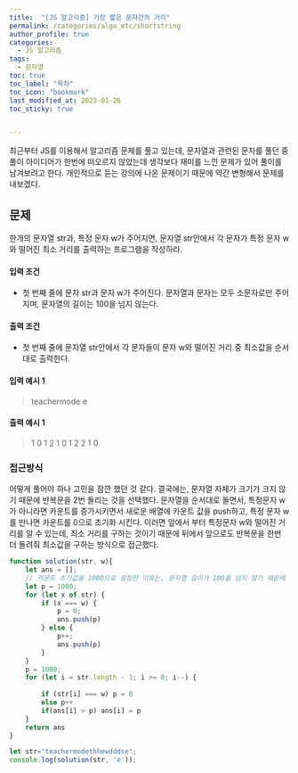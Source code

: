 ```yaml
---
title:  "[JS 알고리즘] 가장 짧은 문자간의 거리"
permalink: /categories/algo_etc/shortstring
author_profile: true
categories:
  - JS 알고리즘
tags:
  - 문자열
toc: true
toc_label: "목차"
toc_icon: "bookmark"
last_modified_at: 2023-01-26
toc_sticky: true 


---
```


 최근부터 JS를 이용해서 알고리즘 문제를 풀고 있는데, 문자열과 관련된 문자를 풀던 중 풀이 아이디어가 한번에 떠오르지 않았는데 생각보다 재미를 느낀 문제가 있어 풀이를 남겨보려고 한다. 개인적으로 듣는 강의에 나온 문제이기 때문에 약간 변형해서 문제를 내보겠다.

## 문제

한개의 문자열 str과, 특정 문자 w가 주어지면, 문자열 str안에서 각 문자가 특정 문자 w와 떨어진 최소 거리를 출력하는 프로그램을 작성하라.



#### 입력 조건

- 첫 번째 줄에 문자 str과 문자 w가 주어진다. 문자열과 문자는 모두 소문자로만 주어지며, 문자열의 길이는 100을 넘지 않는다.

#### 출력 조건

- 첫 번째 줄에 문자열 str안에서 각 문자들이 문자 w와 떨어진 거리 중 최소값을 순서대로 출력한다.

 

#### 입력 예시 1

> teachermode e

#### 출력 예시 1

> 1 0 1 2 1 0 1 2 2 1 0



### 접근방식

 어떻게 풀어야 하나 고민을 잠깐 했던 것 같다. 결국에는, 문자열 자체가 크기가 크지 않기 때문에 반복문을 2번 돌리는 것을 선택했다. 문자열을 순서대로 돌면서, 특정문자 w가 아니라면 카운트를 증가시키면서 새로운 배열에 카운트 값을 push하고, 특정 문자 w를 만나면 카운트를 0으로 초기화 시킨다. 이러면 앞에서 부터 특정문자 w와 떨어진 거리를 알 수 있는데, 최소 거리를 구하는 것이기 때문에 뒤에서 앞으로도 반복문을 한번 더 돌려줘 최소값을 구하는 방식으로 접근했다.

```js
function solution(str, w){
    let ans = [];
    // 카운트 초기값을 1000으로 설정한 이유는, 문자열 길이가 100을 넘지 않기 때문에 그냥 임의의 큰 값을 정한 것이고, 가장 첫번째 값과 마지막 값은 각각 서로 반대방향의 반복문에서 최소값이 등장하기 때문이다.
    let p = 1000;
    for (let x of str) {
        if (x === w) {
            p = 0;
            ans.push(p)
        } else {
            p++;
            ans.push(p)
        }
    }
    p = 1000;
    for (let i = str.length - 1; i >= 0; i--) {
        
        if (str[i] === w) p = 0
        else p++
        if(ans[i] > p) ans[i] = p
    }
    return ans
}

let str="teachermodethhewdddse";
console.log(solution(str, 'e'));   
```
